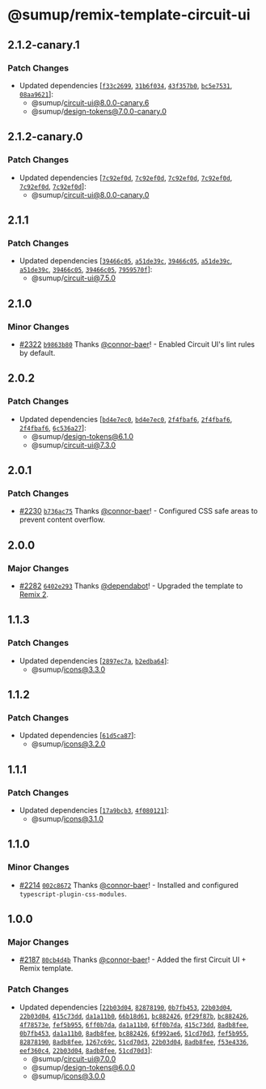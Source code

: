 # @sumup/remix-template-circuit-ui

## 2.1.2-canary.1

### Patch Changes

- Updated dependencies [[`f33c2699`](https://github.com/sumup-oss/circuit-ui/commit/f33c2699178e546aa8c023c80e774d4fb569e0dd), [`31b6f034`](https://github.com/sumup-oss/circuit-ui/commit/31b6f03489cb5706685cdc9f0499e36f91affa84), [`43f357b0`](https://github.com/sumup-oss/circuit-ui/commit/43f357b02f2dd8c358e0263d401a9e1bb3ddb80d), [`bc5e7531`](https://github.com/sumup-oss/circuit-ui/commit/bc5e7531b42771ee04de3aa3f74aee537c9963e6), [`08aa9621`](https://github.com/sumup-oss/circuit-ui/commit/08aa962165307de6ba2ef1ca6e7a833aecf89b9e)]:
  - @sumup/circuit-ui@8.0.0-canary.6
  - @sumup/design-tokens@7.0.0-canary.0

## 2.1.2-canary.0

### Patch Changes

- Updated dependencies [[`7c92ef0d`](https://github.com/sumup-oss/circuit-ui/commit/7c92ef0d1b3063628c25e473d3d6fb9aa92ee49d), [`7c92ef0d`](https://github.com/sumup-oss/circuit-ui/commit/7c92ef0d1b3063628c25e473d3d6fb9aa92ee49d), [`7c92ef0d`](https://github.com/sumup-oss/circuit-ui/commit/7c92ef0d1b3063628c25e473d3d6fb9aa92ee49d), [`7c92ef0d`](https://github.com/sumup-oss/circuit-ui/commit/7c92ef0d1b3063628c25e473d3d6fb9aa92ee49d), [`7c92ef0d`](https://github.com/sumup-oss/circuit-ui/commit/7c92ef0d1b3063628c25e473d3d6fb9aa92ee49d), [`7c92ef0d`](https://github.com/sumup-oss/circuit-ui/commit/7c92ef0d1b3063628c25e473d3d6fb9aa92ee49d)]:
  - @sumup/circuit-ui@8.0.0-canary.0

## 2.1.1

### Patch Changes

- Updated dependencies [[`39466c05`](https://github.com/sumup-oss/circuit-ui/commit/39466c054968e28b14a7a7b1389964f9b2573547), [`a51de39c`](https://github.com/sumup-oss/circuit-ui/commit/a51de39cc1c5081474468149aac21a6a0b990749), [`39466c05`](https://github.com/sumup-oss/circuit-ui/commit/39466c054968e28b14a7a7b1389964f9b2573547), [`a51de39c`](https://github.com/sumup-oss/circuit-ui/commit/a51de39cc1c5081474468149aac21a6a0b990749), [`a51de39c`](https://github.com/sumup-oss/circuit-ui/commit/a51de39cc1c5081474468149aac21a6a0b990749), [`39466c05`](https://github.com/sumup-oss/circuit-ui/commit/39466c054968e28b14a7a7b1389964f9b2573547), [`39466c05`](https://github.com/sumup-oss/circuit-ui/commit/39466c054968e28b14a7a7b1389964f9b2573547), [`7959570f`](https://github.com/sumup-oss/circuit-ui/commit/7959570f8f8889eb8d964cc5e851ef637edfbc18)]:
  - @sumup/circuit-ui@7.5.0

## 2.1.0

### Minor Changes

- [#2322](https://github.com/sumup-oss/circuit-ui/pull/2322) [`b9863b80`](https://github.com/sumup-oss/circuit-ui/commit/b9863b80c41aeea140d76d9826a322520549df8b) Thanks [@connor-baer](https://github.com/connor-baer)! - Enabled Circuit UI's lint rules by default.

## 2.0.2

### Patch Changes

- Updated dependencies [[`bd4e7ec0`](https://github.com/sumup-oss/circuit-ui/commit/bd4e7ec091a05e526b01f94dcce9d37265c659e7), [`bd4e7ec0`](https://github.com/sumup-oss/circuit-ui/commit/bd4e7ec091a05e526b01f94dcce9d37265c659e7), [`2f4fbaf6`](https://github.com/sumup-oss/circuit-ui/commit/2f4fbaf69b32cf36905dbf62bd6c28cb4e2d261d), [`2f4fbaf6`](https://github.com/sumup-oss/circuit-ui/commit/2f4fbaf69b32cf36905dbf62bd6c28cb4e2d261d), [`2f4fbaf6`](https://github.com/sumup-oss/circuit-ui/commit/2f4fbaf69b32cf36905dbf62bd6c28cb4e2d261d), [`6c536a27`](https://github.com/sumup-oss/circuit-ui/commit/6c536a27b661bd17b2b0c045de13dd2056db9b4d)]:
  - @sumup/design-tokens@6.1.0
  - @sumup/circuit-ui@7.3.0

## 2.0.1

### Patch Changes

- [#2230](https://github.com/sumup-oss/circuit-ui/pull/2230) [`b736ac75`](https://github.com/sumup-oss/circuit-ui/commit/b736ac75fbc9eea54c4ff6758a94b5883c91373e) Thanks [@connor-baer](https://github.com/connor-baer)! - Configured CSS safe areas to prevent content overflow.

## 2.0.0

### Major Changes

- [#2282](https://github.com/sumup-oss/circuit-ui/pull/2282) [`6402e293`](https://github.com/sumup-oss/circuit-ui/commit/6402e2932c71430d70246b88dd16f438a4386c0f) Thanks [@dependabot](https://github.com/apps/dependabot)! - Upgraded the template to [Remix 2](https://remix.run/blog/remix-v2).

## 1.1.3

### Patch Changes

- Updated dependencies [[`2897ec7a`](https://github.com/sumup-oss/circuit-ui/commit/2897ec7a1e6ca361fabaeced894064101cdd894e), [`b2edba64`](https://github.com/sumup-oss/circuit-ui/commit/b2edba6482851cfa4c8726a1706e6b862a8c7073)]:
  - @sumup/icons@3.3.0

## 1.1.2

### Patch Changes

- Updated dependencies [[`61d5ca87`](https://github.com/sumup-oss/circuit-ui/commit/61d5ca8726bf80298d925a4410dd8aac8b972586)]:
  - @sumup/icons@3.2.0

## 1.1.1

### Patch Changes

- Updated dependencies [[`17a9bcb3`](https://github.com/sumup-oss/circuit-ui/commit/17a9bcb383aba883bff5678c5371aa1e1f91771d), [`4f080121`](https://github.com/sumup-oss/circuit-ui/commit/4f08012109c62e03dab5611c1bd8a60ed3fc73c1)]:
  - @sumup/icons@3.1.0

## 1.1.0

### Minor Changes

- [#2214](https://github.com/sumup-oss/circuit-ui/pull/2214) [`002c8672`](https://github.com/sumup-oss/circuit-ui/commit/002c86726c407e9b0f15378a1f95ae88e5e22b68) Thanks [@connor-baer](https://github.com/connor-baer)! - Installed and configured `typescript-plugin-css-modules`.

## 1.0.0

### Major Changes

- [#2187](https://github.com/sumup-oss/circuit-ui/pull/2187) [`80cb4d4b`](https://github.com/sumup-oss/circuit-ui/commit/80cb4d4b97c095885f54a739d2e619434bf1aab5) Thanks [@connor-baer](https://github.com/connor-baer)! - Added the first Circuit UI + Remix template.

### Patch Changes

- Updated dependencies [[`22b03d04`](https://github.com/sumup-oss/circuit-ui/commit/22b03d04f000b72b882962fcf9a67f1c93faff51), [`82878190`](https://github.com/sumup-oss/circuit-ui/commit/82878190d70c414032027449e14d8473aa196856), [`0b7fb453`](https://github.com/sumup-oss/circuit-ui/commit/0b7fb453e6eb714561ab4ff8311ef3d4853006c5), [`22b03d04`](https://github.com/sumup-oss/circuit-ui/commit/22b03d04f000b72b882962fcf9a67f1c93faff51), [`22b03d04`](https://github.com/sumup-oss/circuit-ui/commit/22b03d04f000b72b882962fcf9a67f1c93faff51), [`415c73dd`](https://github.com/sumup-oss/circuit-ui/commit/415c73dd70dc2720b44ead24cd4b9d7d77af3293), [`da1a11b0`](https://github.com/sumup-oss/circuit-ui/commit/da1a11b0f8fe2803cb4fc8cb35e759c178ce6916), [`66b18d61`](https://github.com/sumup-oss/circuit-ui/commit/66b18d61f5683a24414725a488f7005bad80c8b1), [`bc882426`](https://github.com/sumup-oss/circuit-ui/commit/bc882426a859e68ec7c029e1b56adbaa63f8260f), [`0f29f87b`](https://github.com/sumup-oss/circuit-ui/commit/0f29f87bf28878f70e047ae42dd18c98660a2ffd), [`bc882426`](https://github.com/sumup-oss/circuit-ui/commit/bc882426a859e68ec7c029e1b56adbaa63f8260f), [`4f78573e`](https://github.com/sumup-oss/circuit-ui/commit/4f78573e94829e87fc250f284159969d4e5d8fc2), [`fef5b955`](https://github.com/sumup-oss/circuit-ui/commit/fef5b9554d2ff858fb8587f5624d8ee65dfbb969), [`6ff0b7da`](https://github.com/sumup-oss/circuit-ui/commit/6ff0b7da7f7aae906ffe467da08115d5500e157a), [`da1a11b0`](https://github.com/sumup-oss/circuit-ui/commit/da1a11b0f8fe2803cb4fc8cb35e759c178ce6916), [`6ff0b7da`](https://github.com/sumup-oss/circuit-ui/commit/6ff0b7da7f7aae906ffe467da08115d5500e157a), [`415c73dd`](https://github.com/sumup-oss/circuit-ui/commit/415c73dd70dc2720b44ead24cd4b9d7d77af3293), [`8adb8fee`](https://github.com/sumup-oss/circuit-ui/commit/8adb8feee02bbfef1d1fc6a9c7a9c5a30e25d027), [`0b7fb453`](https://github.com/sumup-oss/circuit-ui/commit/0b7fb453e6eb714561ab4ff8311ef3d4853006c5), [`da1a11b0`](https://github.com/sumup-oss/circuit-ui/commit/da1a11b0f8fe2803cb4fc8cb35e759c178ce6916), [`8adb8fee`](https://github.com/sumup-oss/circuit-ui/commit/8adb8feee02bbfef1d1fc6a9c7a9c5a30e25d027), [`bc882426`](https://github.com/sumup-oss/circuit-ui/commit/bc882426a859e68ec7c029e1b56adbaa63f8260f), [`6f992ae6`](https://github.com/sumup-oss/circuit-ui/commit/6f992ae6aa39767dcc7df5a6754dbcea4d06af9d), [`51cd70d3`](https://github.com/sumup-oss/circuit-ui/commit/51cd70d37e0fc4609f81e885a503a35e6f102d11), [`fef5b955`](https://github.com/sumup-oss/circuit-ui/commit/fef5b9554d2ff858fb8587f5624d8ee65dfbb969), [`82878190`](https://github.com/sumup-oss/circuit-ui/commit/82878190d70c414032027449e14d8473aa196856), [`8adb8fee`](https://github.com/sumup-oss/circuit-ui/commit/8adb8feee02bbfef1d1fc6a9c7a9c5a30e25d027), [`1267c69c`](https://github.com/sumup-oss/circuit-ui/commit/1267c69cee8dc7c30520753b7c2d662c222c5f03), [`51cd70d3`](https://github.com/sumup-oss/circuit-ui/commit/51cd70d37e0fc4609f81e885a503a35e6f102d11), [`22b03d04`](https://github.com/sumup-oss/circuit-ui/commit/22b03d04f000b72b882962fcf9a67f1c93faff51), [`8adb8fee`](https://github.com/sumup-oss/circuit-ui/commit/8adb8feee02bbfef1d1fc6a9c7a9c5a30e25d027), [`f53e4336`](https://github.com/sumup-oss/circuit-ui/commit/f53e4336739fa317ce7a6511ec3f9716382f5a15), [`eef360c4`](https://github.com/sumup-oss/circuit-ui/commit/eef360c4c0b5b4ab07cf178884cc3dc00e9bf842), [`22b03d04`](https://github.com/sumup-oss/circuit-ui/commit/22b03d04f000b72b882962fcf9a67f1c93faff51), [`8adb8fee`](https://github.com/sumup-oss/circuit-ui/commit/8adb8feee02bbfef1d1fc6a9c7a9c5a30e25d027), [`51cd70d3`](https://github.com/sumup-oss/circuit-ui/commit/51cd70d37e0fc4609f81e885a503a35e6f102d11)]:
  - @sumup/circuit-ui@7.0.0
  - @sumup/design-tokens@6.0.0
  - @sumup/icons@3.0.0
